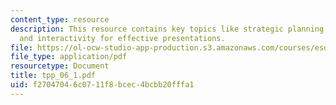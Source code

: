 ```yaml
---
content_type: resource
description: This resource contains key topics like strategic planning, fine tuning
  and interactivity for effective presentations.
file: https://ol-ocw-studio-app-production.s3.amazonaws.com/courses/esd-10-introduction-to-technology-and-policy-fall-2006/f27047046c0711f8bcec4bcbb20fffa1_tpp_06_1.pdf
file_type: application/pdf
resourcetype: Document
title: tpp_06_1.pdf
uid: f2704704-6c07-11f8-bcec-4bcbb20fffa1
---
```

